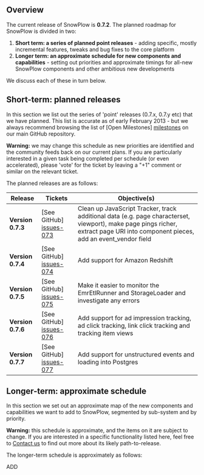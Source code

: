## Overview

The current release of SnowPlow is **0.7.2**. The planned roadmap for SnowPlow is divided in two:

1. **Short term: a series of planned point releases** - adding specific, mostly incremental features, tweaks and bug fixes to the core platform
2. **Longer term: an approximate schedule for new components and capabilities** - setting out priorities and approximate timings for all-new SnowPlow components and other ambitious new developments

We discuss each of these in turn below.

## Short-term: planned releases

In this section we list out the series of 'point' releases (0.7.x, 0.7.y etc) that we have planned. This list is accurate as of early February 2013 - but we always recommend browsing the list of [Open Milestones] [milestones] on our main GitHub repository.

**Warning:** we may change this schedule as new priorities are identified and the community feeds back on our current plans. If you are particularly interested in a given task being completed per schedule (or even accelerated), please 'vote' for the ticket by leaving a "+1" comment or similar on the relevant ticket.

The planned releases are as follows:

| Release           | Tickets                   | Objective(s)                                                                                           |
|-------------------|---------------------------|--------------------------------------------------------------------------------------------------------|
| **Version 0.7.3** | [See GitHub] [issues-073] | Clean up JavaScript Tracker, track additional data (e.g. page characterset, viewport), make page pings richer, extract page URI into component pieces, add an event_vendor field |
| **Version 0.7.4** | [See GitHub] [issues-074] | Add support for Amazon Redshift                                                                        |
| **Version 0.7.5** | [See GitHub] [issues-075] | Make it easier to monitor the EmrEtlRunner and StorageLoader and investigate any errors                |
| **Version 0.7.6** | [See GitHub] [issues-076] | Add support for ad impression tracking, ad click tracking, link click tracking and tracking item views |
| **Version 0.7.7** | [See GitHub] [issues-077] | Add support for unstructured events and loading into Postgres                                          |

## Longer-term: approximate schedule

In this section we set out an approximate map of the new components and capabilities we want to add to SnowPlow, segmented by sub-system and by priority.

**Warning:** this schedule is approximate, and the items on it are subject to change. If you are interested in a specific functionality listed here, feel free to [Contact us](Talk-to-us) to find out more about its likely path-to-release.

The longer-term schedule is approximately as follows:

ADD


[milestones]: https://github.com/snowplow/snowplow/issues/milestones

[issues-073]: https://github.com/snowplow/snowplow/issues?milestone=8&state=open
[issues-074]: https://github.com/snowplow/snowplow/issues?milestone=10&state=open
[issues-075]: https://github.com/snowplow/snowplow/issues?milestone=11&state=open
[issues-076]: https://github.com/snowplow/snowplow/issues?milestone=12&state=open
[issues-077]: https://github.com/snowplow/snowplow/issues?milestone=13&state=open

[scalding]: https://github.com/twitter/scalding
